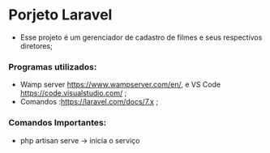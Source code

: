 # Porjeto Laravel

- Esse projeto é um gerenciador de cadastro de filmes e seus respectivos diretores;

### Programas utilizados:

- Wamp server https://www.wampserver.com/en/, e VS Code https://code.visualstudio.com/ ;
- Comandos :https://laravel.com/docs/7.x ;

### Comandos Importantes:
- php artisan serve   -> inicia o serviço
